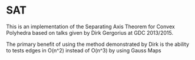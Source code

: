 # SAT

This is an implementation of the Separating Axis Theorem for Convex Polyhedra based on talks given by Dirk Gergorius at GDC 2013/2015. 

The primary benefit of using the method demonstrated by Dirk is the ability to tests edges in O(n^2) instead of O(n^3) by using Gauss Maps
